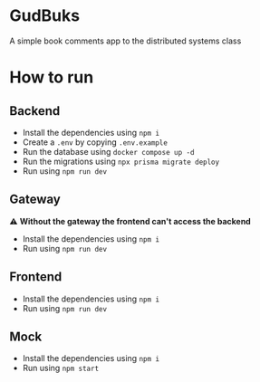 # GudBuks

A simple book comments app to the distributed systems class

# How to run

## Backend

- Install the dependencies using `npm i`
- Create a `.env` by copying `.env.example`
- Run the database using `docker compose up -d`
- Run the migrations using `npx prisma migrate deploy`
- Run using `npm run dev`

## Gateway

⚠️ **Without the gateway the frontend can't access the backend**

- Install the dependencies using `npm i`
- Run using `npm run dev`

## Frontend

- Install the dependencies using `npm i`
- Run using `npm run dev`

## Mock

- Install the dependencies using `npm i`
- Run using `npm start`
